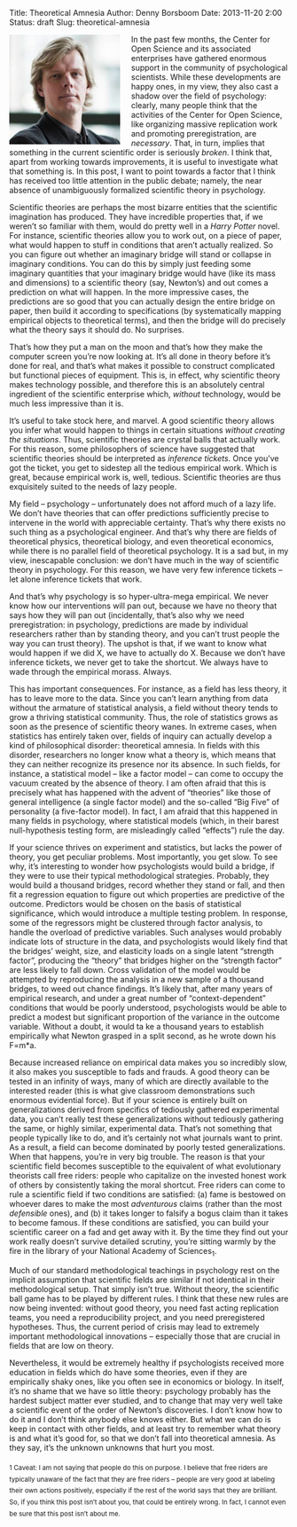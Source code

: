 Title: Theoretical Amnesia
Author: Denny Borsboom
Date: 2013-11-20 2:00
Status: draft
Slug: theoretical-amnesia

<img src="/images/DennyPortrait-cropped.png" alt="Photo of Denny
Boorsboom" align="left" style="padding-right: 20px;" width="200px" />

In the past few months, the Center for Open Science and its associated enterprises have gathered enormous support in the community of psychological scientists. While these developments are happy ones, in my view, they also cast a shadow over the field of psychology: clearly, many people think that the activities of the Center for Open Science, like organizing massive replication work and promoting preregistration, are _necessary_. That, in turn, implies that something in the current scientific order is seriously _broken_. I think that, apart from working towards improvements, it is useful to investigate what that something is. In this post, I want to point towards a factor that I think has received too little attention in the public debate; namely, the near absence of unambiguously formalized scientific theory in psychology.

Scientific theories are perhaps the most bizarre entities that the scientific imagination has produced. They have incredible properties that, if we weren’t so familiar with them, would do pretty well in a _Harry Potter_ novel. For instance, scientific theories allow you to work out, on a piece of paper, what would happen to stuff in conditions that aren’t actually realized. So you can figure out whether an imaginary bridge will stand or collapse in imaginary conditions. You can do this by simply just feeding some imaginary quantities that your imaginary bridge would have (like its mass and dimensions) to a scientific theory (say, Newton’s) and out comes a prediction on what will happen. In the more impressive cases, the predictions are so good that you can actually design the entire bridge on paper, then build it according to specifications (by systematically mapping empirical objects to theoretical terms), and then the bridge will do precisely what the theory says it should do. No surprises.

That’s how they put a man on the moon and that’s how they make the computer screen you’re now looking at. It’s all done in theory before it’s done for real, and that’s what makes it possible to construct complicated but functional pieces of equipment. This is, in effect, why scientific theory makes technology possible, and therefore this is an absolutely central ingredient of the scientific enterprise which, _without_ technology, would be much less impressive than it is.

It’s useful to take stock here, and marvel. A good scientific theory allows you infer what would happen to things in certain situations _without creating the situations_. Thus, scientific theories are crystal balls that actually work. For this reason, some philosophers of science have suggested that scientific theories should be interpreted as _inference tickets_. Once you’ve got the ticket, you get to sidestep all the tedious empirical work. Which is great, because empirical work is, well, tedious. Scientific theories are thus exquisitely suited to the needs of lazy people.

My field – psychology – unfortunately does not afford much of a lazy life. We don’t have theories that can offer predictions sufficiently precise to intervene in the world with appreciable certainty. That’s why there exists no such thing as a psychological engineer. And that’s why there are fields of theoretical physics, theoretical biology, and even theoretical economics, while there is no parallel field of theoretical psychology. It is a sad but, in my view, inescapable conclusion: we don’t have much in the way of scientific theory in psychology. For this reason, we have very few inference tickets – let alone inference tickets that work.

And that’s why psychology is so hyper-ultra-mega empirical. We never know how our interventions will pan out, because we have no theory that says how they will pan out (incidentally, that’s also why we need preregistration: in psychology, predictions are made by individual researchers rather than by standing theory, and you can’t trust people the way you can trust theory). The upshot is that, if we want to know what would happen if we did X, we have to actually do X. Because we don’t have inference tickets, we never get to take the shortcut. We always have to wade through the empirical morass. Always.

This has important consequences. For instance, as a field has less theory, it has to leave more to the data. Since you can’t learn anything from data without the armature of statistical analysis, a field without theory tends to grow a thriving statistical community. Thus, the role of statistics grows as soon as the presence of scientific theory wanes. In extreme cases, when statistics has entirely taken over, fields of inquiry can actually develop a kind of philosophical disorder: theoretical amnesia. In fields with this disorder, researchers no longer know what a theory is, which means that they can neither recognize its presence nor its absence. In such fields, for instance, a statistical model – like a factor model – can come to occupy the vacuum created by the absence of theory. I am often afraid that this is precisely what has happened with the advent of “theories” like those of general intelligence (a single factor model) and the so-called “Big Five” of personality (a five-factor model). In fact, I am afraid that this happened in many fields in psychology, where statistical models (which, in their barest null-hypothesis testing form, are misleadingly called “effects”) rule the day.

If your science thrives on experiment and statistics, but lacks the power of theory, you get peculiar problems. Most importantly, you get slow. To see why, it’s interesting to wonder how psychologists would build a bridge, if they were to use their typical methodological strategies. Probably, they would build a thousand bridges, record whether they stand or fall, and then fit a regression equation to figure out which properties are predictive of the outcome. Predictors would be chosen on the basis of statistical significance, which would introduce a multiple testing problem. In response, some of the regressors might be clustered through factor analysis, to handle the overload of predictive variables. Such analyses would probably indicate lots of structure in the data, and psychologists would likely find that the bridges’ weight, size, and elasticity loads on a single latent “strength factor”, producing the “theory” that bridges higher on the “strength factor” are less likely to fall down. Cross validation of the model would be attempted by reproducing the analysis in a new sample of a thousand bridges, to weed out chance findings. It’s likely that, after many years of empirical research, and under a great number of “context-dependent” conditions that would be poorly understood, psychologists would be able to predict a modest but significant proportion of the variance in the outcome variable. Without a doubt, it would ta  ke a thousand years to establish empirically what Newton grasped in a split second, as he wrote down his F=m*a.

Because increased reliance on empirical data makes you so incredibly slow, it also makes you susceptible to fads and frauds. A good theory can be tested in an infinity of ways, many of which are directly available to the interested reader (this is what give classroom demonstrations such enormous evidential force). But if your science is entirely built on generalizations derived from specifics of tediously gathered experimental data, you can’t really test these generalizations without tediously gathering the same, or highly similar, experimental data. That’s not something that people typically like to do, and it’s certainly not what journals want to print. As a result, a field can become dominated by poorly tested generalizations. When that happens, you’re in very big trouble. The reason is that your scientific field becomes susceptible to the equivalent of what evolutionary theorists call free riders: people who capitalize on the invested honest work of others by consistently taking the moral shortcut. Free riders can come to rule a scientific field if two conditions are satisfied: (a) fame is bestowed on whoever dares to make the most _adventurous_ claims (rather than the most _defensible_ ones), and (b) it takes longer to falsify a bogus claim than it takes to become famous. If these conditions are satisfied, you can build your scientific career on a fad and get away with it. By the time they find out your work really doesn’t survive detailed scrutiny, you’re sitting warmly by the fire in the library of your National Academy of Sciences<sub>1</sub>.

Much of our standard methodological teachings in psychology rest on the implicit assumption that scientific fields are similar if not identical in their methodological setup. That simply isn’t true. Without theory, the scientific ball game has to be played by different rules. I think that these new rules are now being invented: without good theory, you need fast acting replication teams, you need a reproducibility project, and you need preregistered hypotheses. Thus, the current period of crisis may lead to extremely important methodological innovations – especially those that are crucial in fields that are low on theory.

Nevertheless, it would be extremely healthy if psychologists received more education in fields which do have some theories, even if they are empirically shaky ones, like you often see in economics or biology. In itself, it’s no shame that we have so little theory: psychology probably has the hardest subject matter ever studied, and to change that may very well take a scientific event of the order of Newton’s discoveries. I don’t know how to do it and I don’t think anybody else knows either. But what we can do is keep in contact with other fields, and at least try to remember what theory is and what it’s good for, so that we don’t fall into theoretical amnesia. As they say, it’s the unknown unknowns that hurt you most.


<sub>1  Caveat: I am not saying that people do this on purpose. I believe that free riders are typically unaware of the fact that they are free riders – people are very good at labeling their own actions positively, especially if the rest of the world says that they are brilliant. So, if you think this post isn’t about you, that could be entirely wrong. In fact, I cannot even be 	sure that this post isn’t about me.</sub>
